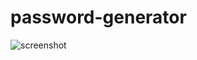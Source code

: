 # password-generator

![screenshot](https://github.com/user-attachments/assets/bfe73281-eb24-43ac-92e0-6d0c597057f3)
